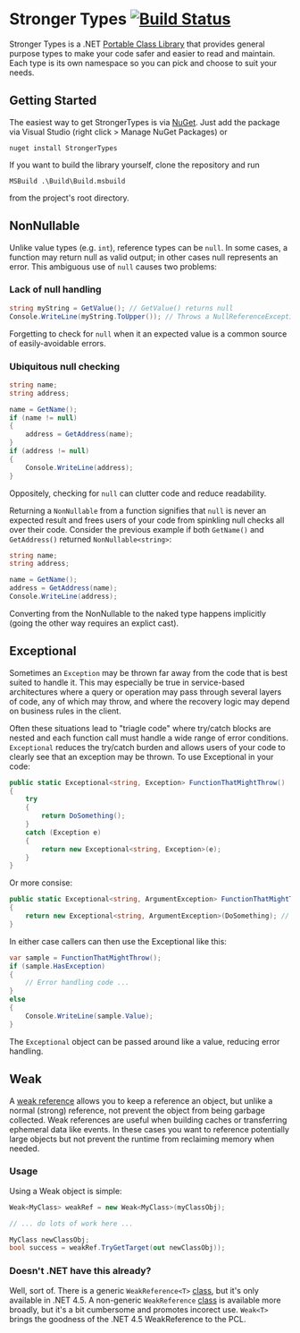 Stronger Types [![Build Status](http://mattkotsenas-ci.cloudapp.net/job/StrongerTypes/badge/icon)](http://mattkotsenas-ci.cloudapp.net/job/StrongerTypes/)
==============

Stronger Types is a .NET [Portable Class Library](http://msdn.microsoft.com/en-us/library/gg597391.aspx) that provides general purpose types
to make your code safer and easier to read and maintain. Each type is its own namespace so you can pick and choose to suit your needs.

## Getting Started

The easiest way to get StrongerTypes is via [NuGet](https://www.nuget.org/packages/StrongerTypes/). Just add the package via Visual Studio (right click >
Manage NuGet Packages) or

```
nuget install StrongerTypes
```

If you want to build the library yourself, clone the repository and run

```
MSBuild .\Build\Build.msbuild
```

from the project's root directory.

## NonNullable

Unlike value types (e.g. `int`), reference types can be `null`. In some cases, a function may return null as valid output; in other cases null
represents an error. This ambiguous use of `null` causes two problems:

### Lack of null handling

```cs
string myString = GetValue(); // GetValue() returns null
Console.WriteLine(myString.ToUpper()); // Throws a NullReferenceException
```

Forgetting to check for `null` when it an expected value is a common source of easily-avoidable errors.

### Ubiquitous null checking

```cs
string name;
string address;

name = GetName();
if (name != null)
{
    address = GetAddress(name);
}
if (address != null)
{
    Console.WriteLine(address);
}
```
    
Oppositely, checking for `null` can clutter code and reduce readability.

Returning a `NonNullable` from a function signifies that `null` is never an expected result and frees users of your code from spinkling null checks
all over their code. Consider the previous example if both `GetName()` and `GetAddress()` returned `NonNullable<string>`:

```cs
string name;
string address;

name = GetName();
address = GetAddress(name);
Console.WriteLine(address);
```

Converting from the NonNullable to the naked type happens implicitly (going the other way requires an explict cast).

## Exceptional

Sometimes an `Exception` may be thrown far away from the code that is best suited to handle it. This may especially be true in service-based architectures
where a query or operation may pass through several layers of code, any of which may throw, and where the recovery logic may depend on business
rules in the client.

Often these situations lead to "triagle code" where try/catch blocks are nested and each function call must handle a wide range of error conditions. `Exceptional`
reduces the try/catch burden and allows users of your code to clearly see that an exception may be thrown. To use Exceptional in your code:

```cs
public static Exceptional<string, Exception> FunctionThatMightThrow()
{
    try
    {
        return DoSomething();
    }
    catch (Exception e)
    {
        return new Exceptional<string, Exception>(e);
    }
}
```

Or more consise:

```cs
public static Exceptional<string, ArgumentException> FunctionThatMightThrow()
{
    return new Exceptional<string, ArgumentException>(DoSomething); // DoSomething is a Func that may return a string or may throw an ArgumentException!
}
```

In either case callers can then use the Exceptional like this:

```cs
var sample = FunctionThatMightThrow();
if (sample.HasException)
{
    // Error handling code ...
}
else
{
    Console.WriteLine(sample.Value);
}
```

The `Exceptional` object can be passed around like a value, reducing error handling.

## Weak

A [weak reference](http://msdn.microsoft.com/en-us/library/ms404247.aspx) allows you to keep a reference an object, but unlike a normal (strong) reference,
not prevent the object from being garbage collected. Weak references are useful when building caches or transferring ephemeral data like events. In these
cases you want to reference potentially large objects but not prevent the runtime from reclaiming memory when needed.

### Usage

Using a Weak object is simple:

```cs
Weak<MyClass> weakRef = new Weak<MyClass>(myClassObj);

// ... do lots of work here ...

MyClass newClassObj;
bool success = weakRef.TryGetTarget(out newClassObj));
```

### Doesn't .NET have this already?
Well, sort of. There is a generic `WeakReference<T>` [class](http://msdn.microsoft.com/en-us/library/gg712738.aspx), but it's only available in .NET 4.5.
A non-generic `WeakReference` [class](http://msdn.microsoft.com/en-us/library/system.weakreference.aspx) is available more broadly, but it's a bit cumbersome
and promotes incorect use. `Weak<T>` brings the goodness of the .NET 4.5 WeakReference<T> to the PCL.